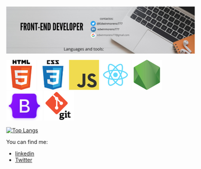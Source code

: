 



![me](https://github.com/edwinmoreno77/edwinmoreno77/blob/main/github-sin-lenguajes.png)

<code><img height="80" alt="html" src="https://github.com/edwinmoreno77/edwinmoreno77/blob/main/html.png"></code> 
<code><img height="80" alt="css" src="https://github.com/edwinmoreno77/edwinmoreno77/blob/main/css.png"></code> 
<code><img height="80" alt="javascript" src="https://github.com/edwinmoreno77/edwinmoreno77/blob/main/javascript.png"></code>
<code><img height="80" alt="react" src="https://github.com/edwinmoreno77/edwinmoreno77/blob/main/react.png"></code>
<code><img height="80" alt="nodejs" src="https://github.com/edwinmoreno77/edwinmoreno77/blob/main/nodejs.png"></code>
<code><img height="80" alt="nodejs" src="https://github.com/edwinmoreno77/edwinmoreno77/blob/main/bootstrap-logo-shadow.png"></code>
<code><img height="80" alt="nodejs" src="https://github.com/edwinmoreno77/edwinmoreno77/blob/main/logo-git.png"></code>

[![Top Langs](https://github-readme-stats.vercel.app/api/top-langs/?username=edwinmoreno77&layout=compact)](https://github.com/anuraghazra/github-readme-stats)

You can find me:
- [linkedin](https://www.linkedin.com/in/edwinmoreno777/)
- [Twitter](https://twitter.com/Edwinmoreno777)



